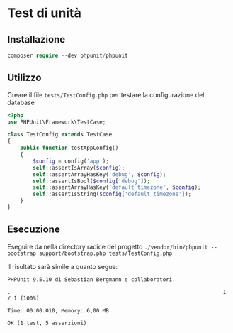 # Test di unità


## Installazione
 
```php
composer require --dev phpunit/phpunit
```
  
## Utilizzo
Creare il file `tests/TestConfig.php` per testare la configurazione del database
```php
<?php
use PHPUnit\Framework\TestCase;

class TestConfig extends TestCase
{
    public function testAppConfig()
    {
        $config = config('app');
        self::assertIsArray($config);
        self::assertArrayHasKey('debug', $config);
        self::assertIsBool($config['debug']);
        self::assertArrayHasKey('default_timezone', $config);
        self::assertIsString($config['default_timezone']);
    }
}
```
  
## Esecuzione

Eseguire da nella directory radice del progetto `./vendor/bin/phpunit --bootstrap support/bootstrap.php tests/TestConfig.php`

Il risultato sarà simile a quanto segue:
```
PHPUnit 9.5.10 di Sebastian Bergmann e collaboratori.

.                                                                   1 / 1 (100%)

Time: 00:00.010, Memory: 6,00 MB

OK (1 test, 5 asserzioni)
```
